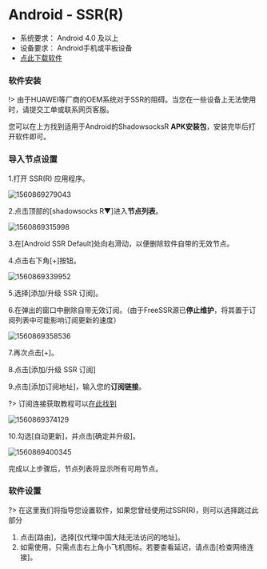 # Android - SSR(R) #
- 系统要求： Android 4.0 及以上
- 设备要求： Android手机或平板设备
- [点此下载软件](https://download.{$DOMAIN}}/shadowsocksr-release.apk)

### 软件安装 ###
!> 由于HUAWEI等厂商的OEM系统对于SSR的阻碍。当您在一些设备上无法使用时，请提交工单或联系网页客服。

您可以在上方找到适用于Android的ShadowsocksR **APK安装包**，安装完毕后打开软件即可。

### 导入节点设置 ###
1.打开 SSR(R) 应用程序。

![1560869279043](images/1560869279043.png)

2.点击顶部的[shadowsocks R▼]进入**节点列表**。

![1560869315998](images/1560869315998.png)

3.在[Android SSR Default]处向右滑动，以便删除软件自带的无效节点。

4.点击右下角[+]按钮。

![1560869339952](images/1560869339952.png)

5.选择[添加/升级 SSR 订阅]。

6.在弹出的窗口中删除自带无效订阅。（由于FreeSSR源已**停止维护**，将其置于订阅列表中可能影响订阅更新的速度）

![1560869358536](C:\Users\Z3205\Documents\thessrdocs\images\1560869358536.png)

7.再次点击[+]。

8.点击[添加/升级 SSR 订阅]

9.点击[添加订阅地址]，输入您的**订阅链接**。

?> 订阅连接获取教程可以[在此找到](/panel?id=连接信息)

![1560869374129](images/1560869374129.png)

10.勾选[自动更新]，并点击[确定并升级]。

![1560869400345](images/1560869400345.png)

完成以上步骤后，节点列表将显示所有可用节点。

### 软件设置 ###
?> 在这里我们将指导您设置软件，如果您曾经使用过SSR(R)，则可以选择跳过此部分

1. 点击[路由]，选择[仅代理中国大陆无法访问的地址]。
2. 如需使用，只需点击右上角小飞机图标。若要查看延迟，请点击[检查网络连接]。
